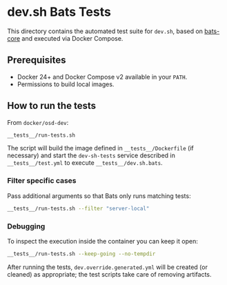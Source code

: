 # dev.sh Bats Tests

This directory contains the automated test suite for `dev.sh`, based on [bats-core](https://github.com/bats-core/bats-core) and executed via Docker Compose.

## Prerequisites

- Docker 24+ and Docker Compose v2 available in your `PATH`.
- Permissions to build local images.

## How to run the tests

From `docker/osd-dev`:

```bash
__tests__/run-tests.sh
```

The script will build the image defined in `__tests__/Dockerfile` (if necessary) and start the `dev-sh-tests` service described in `__tests__/test.yml` to execute `__tests__/dev.sh.bats`.

### Filter specific cases

Pass additional arguments so that Bats only runs matching tests:

```bash
__tests__/run-tests.sh --filter "server-local"
```

### Debugging

To inspect the execution inside the container you can keep it open:

```bash
__tests__/run-tests.sh --keep-going --no-tempdir
```

After running the tests, `dev.override.generated.yml` will be created (or cleaned) as appropriate; the test scripts take care of removing artifacts.

